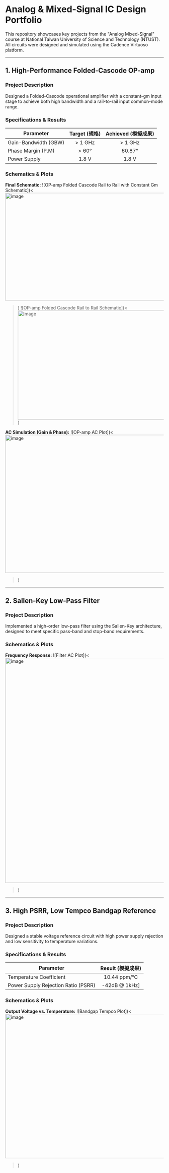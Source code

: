 # Analog & Mixed-Signal IC Design Portfolio

This repository showcases key projects from the "Analog Mixed-Signal" course at National Taiwan University of Science and Technology (NTUST). All circuits were designed and simulated using the Cadence Virtuoso platform.

---

## 1. High-Performance Folded-Cascode OP-amp

### Project Description
Designed a Folded-Cascode operational amplifier with a constant-gm input stage to achieve both high bandwidth and a rail-to-rail input common-mode range.

### Specifications & Results
| Parameter              | Target (規格) | Achieved (模擬成果) |
| ---------------------- |:-------------:|:-------------------:|
| Gain-Bandwidth (GBW)   |    > 1 GHz    |      > 1 GHz       |
| Phase Margin (P.M)     |     > 60°     |  60.87° |
| Power Supply           |     1.8 V     |       1.8 V         |


### Schematics & Plots
**Final Schematic:**
![OP-amp Folded Cascode Rail to Rail with Constant Gm Schematic](<<img width="1128" height="342" alt="image" src="https://github.com/user-attachments/assets/47c93a01-5566-4e45-b7d0-378ca296e0b4" />

>)
>![OP-amp Folded Cascode Rail to Rail Schematic](<<img width="1039" height="347" alt="image" src="https://github.com/user-attachments/assets/3e157617-1d45-47f7-ad08-8b696aaafe0d" />
>)

**AC Simulation (Gain & Phase):**
![OP-amp AC Plot](<<img width="949" height="438" alt="image" src="https://github.com/user-attachments/assets/ed80cbf3-3baa-4a48-99d8-3802f3443023" />
>)

---

## 2. Sallen-Key Low-Pass Filter

### Project Description
Implemented a high-order low-pass filter using the Sallen-Key architecture, designed to meet specific pass-band and stop-band requirements.

### Schematics & Plots
**Frequency Response:**
![Filter AC Plot](<<img width="1552" height="714" alt="image" src="https://github.com/user-attachments/assets/2e03f1e9-8f63-46d6-8950-7357ad23883e" />
>)

---

## 3. High PSRR, Low Tempco Bandgap Reference

### Project Description
Designed a stable voltage reference circuit with high power supply rejection and low sensitivity to temperature variations.

### Specifications & Results
| Parameter                  | Result (模擬成果)            |
| -------------------------- |:---------------------------:|
| Temperature Coefficient    | 10.44 ppm/°C                |
| Power Supply Rejection Ratio (PSRR) | -42dB @ 1kHz] |

### Schematics & Plots
**Output Voltage vs. Temperature:**
![Bandgap Tempco Plot](<<img width="738" height="458" alt="image" src="https://github.com/user-attachments/assets/ac1d63bd-d7db-4e89-a6bb-59ca8faff276" />
>)
